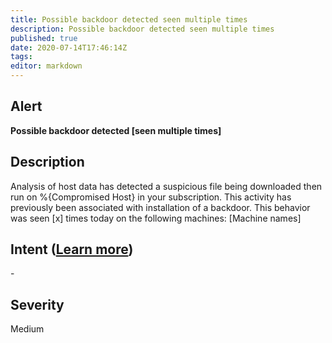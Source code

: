 ```yaml
---
title: Possible backdoor detected seen multiple times
description: Possible backdoor detected seen multiple times
published: true
date: 2020-07-14T17:46:14Z
tags:
editor: markdown
---
```


## Alert
**Possible backdoor detected [seen multiple times]**

## Description
Analysis of host data has detected a suspicious file being downloaded then run on %{Compromised Host} in your subscription. This activity has previously been associated with installation of a backdoor. This behavior was seen [x] times today on the following machines: [Machine names]

## Intent ([Learn more](/public/security/alerts/intentions.md))
\-

## Severity
Medium




